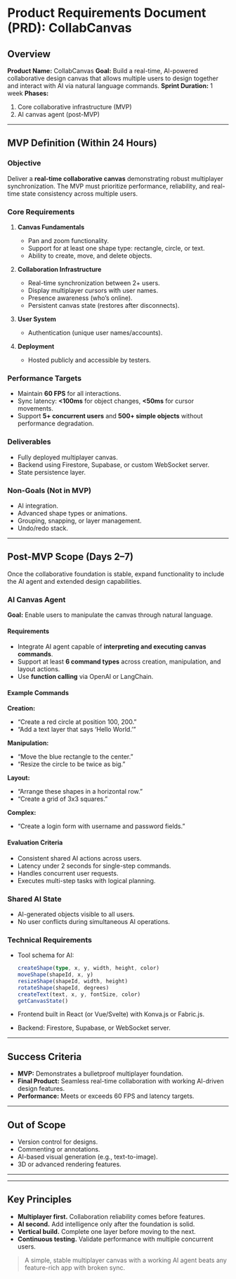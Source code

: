 # Product Requirements Document (PRD): CollabCanvas

## Overview

**Product Name:** CollabCanvas
**Goal:** Build a real-time, AI-powered collaborative design canvas that allows multiple users to design together and interact with AI via natural language commands.
**Sprint Duration:** 1 week
**Phases:**

1. Core collaborative infrastructure (MVP)
2. AI canvas agent (post-MVP)

---

## MVP Definition (Within 24 Hours)

### Objective

Deliver a **real-time collaborative canvas** demonstrating robust multiplayer synchronization. The MVP must prioritize performance, reliability, and real-time state consistency across multiple users.

### Core Requirements

1. **Canvas Fundamentals**

   * Pan and zoom functionality.
   * Support for at least one shape type: rectangle, circle, or text.
   * Ability to create, move, and delete objects.

2. **Collaboration Infrastructure**

   * Real-time synchronization between 2+ users.
   * Display multiplayer cursors with user names.
   * Presence awareness (who’s online).
   * Persistent canvas state (restores after disconnects).

3. **User System**

   * Authentication (unique user names/accounts).

4. **Deployment**

   * Hosted publicly and accessible by testers.

### Performance Targets

* Maintain **60 FPS** for all interactions.
* Sync latency: **<100ms** for object changes, **<50ms** for cursor movements.
* Support **5+ concurrent users** and **500+ simple objects** without performance degradation.

### Deliverables

* Fully deployed multiplayer canvas.
* Backend using Firestore, Supabase, or custom WebSocket server.
* State persistence layer.

### Non-Goals (Not in MVP)

* AI integration.
* Advanced shape types or animations.
* Grouping, snapping, or layer management.
* Undo/redo stack.

---

## Post-MVP Scope (Days 2–7)

Once the collaborative foundation is stable, expand functionality to include the AI agent and extended design capabilities.

### AI Canvas Agent

**Goal:** Enable users to manipulate the canvas through natural language.

#### Requirements

* Integrate AI agent capable of **interpreting and executing canvas commands**.
* Support at least **6 command types** across creation, manipulation, and layout actions.
* Use **function calling** via OpenAI or LangChain.

#### Example Commands

**Creation:**

* “Create a red circle at position 100, 200.”
* “Add a text layer that says ‘Hello World.’”

**Manipulation:**

* “Move the blue rectangle to the center.”
* “Resize the circle to be twice as big.”

**Layout:**

* “Arrange these shapes in a horizontal row.”
* “Create a grid of 3x3 squares.”

**Complex:**

* “Create a login form with username and password fields.”

#### Evaluation Criteria

* Consistent shared AI actions across users.
* Latency under 2 seconds for single-step commands.
* Handles concurrent user requests.
* Executes multi-step tasks with logical planning.

### Shared AI State

* AI-generated objects visible to all users.
* No user conflicts during simultaneous AI operations.

### Technical Requirements

* Tool schema for AI:

  ```ts
  createShape(type, x, y, width, height, color)
  moveShape(shapeId, x, y)
  resizeShape(shapeId, width, height)
  rotateShape(shapeId, degrees)
  createText(text, x, y, fontSize, color)
  getCanvasState()
  ```
* Frontend built in React (or Vue/Svelte) with Konva.js or Fabric.js.
* Backend: Firestore, Supabase, or WebSocket server.

---

## Success Criteria

* **MVP:** Demonstrates a bulletproof multiplayer foundation.
* **Final Product:** Seamless real-time collaboration with working AI-driven design features.
* **Performance:** Meets or exceeds 60 FPS and latency targets.

---

## Out of Scope

* Version control for designs.
* Commenting or annotations.
* AI-based visual generation (e.g., text-to-image).
* 3D or advanced rendering features.

---

---

## Key Principles

* **Multiplayer first.** Collaboration reliability comes before features.
* **AI second.** Add intelligence only after the foundation is solid.
* **Vertical build.** Complete one layer before moving to the next.
* **Continuous testing.** Validate performance with multiple concurrent users.

> A simple, stable multiplayer canvas with a working AI agent beats any feature-rich app with broken sync.
